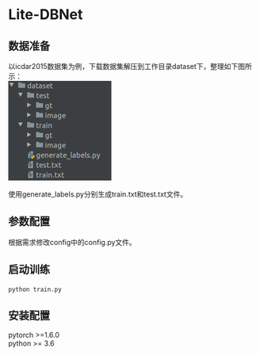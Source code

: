 # Lite-DBNet

## 数据准备
以icdar2015数据集为例，下载数据集解压到工作目录dataset下，整理如下图所示：  
![dataset](./picture/dataset.png)  

使用generate_labels.py分别生成train.txt和test.txt文件。

## 参数配置
根据需求修改config中的config.py文件。

## 启动训练

```shell
python train.py
```

## 安装配置
pytorch >=1.6.0  
python >= 3.6
